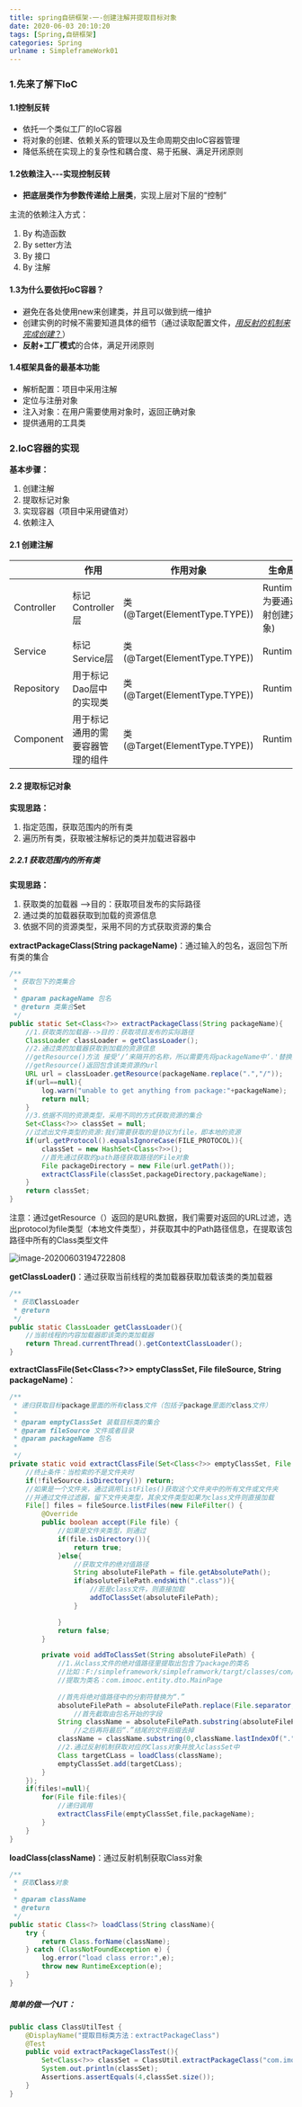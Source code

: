 ```yaml
---
title: spring自研框架-一-创建注解并提取目标对象
date: 2020-06-03 20:10:20
tags: [Spring,自研框架]
categories: Spring
urlname : SimpleframeWork01
---
```


### 1.先来了解下IoC

#### 1.1控制反转

- 依托一个类似工厂的IoC容器
- 将对象的创建、依赖关系的管理以及生命周期交由IoC容器管理
- 降低系统在实现上的复杂性和耦合度、易于拓展、满足开闭原则

#### 1.2依赖注入---实现控制反转

- **把底层类作为参数传递给上层类**，实现上层对下层的“控制”

主流的依赖注入方式：

1. By 构造函数
2. By setter方法
3. By 接口
4. By 注解

#### 1.3为什么要依托IoC容器？

- 避免在各处使用new来创建类，并且可以做到统一维护
- 创建实例的时候不需要知道具体的细节（通过读取配置文件，<u>*用反射的机制来完成创建*？</u>）
- **反射+工厂模式**的合体，满足开闭原则

#### 1.4框架具备的最基本功能

- 解析配置：项目中采用注解
- 定位与注册对象
- 注入对象：在用户需要使用对象时，返回正确对象
- 提供通用的工具类

### 2.IoC容器的实现

**基本步骤：**

1. 创建注解
2. 提取标记对象
3. 实现容器（项目中采用键值对）
4. 依赖注入

#### 2.1 创建注解

|            | 作用                             | 作用对象                      | 生命周期                        |      |
| ---------- | -------------------------------- | ----------------------------- | ------------------------------- | ---- |
| Controller | 标记Controller层                 | 类(@Target(ElementType.TYPE)) | Runtime(因为要通过反射创建对象) |      |
| Service    | 标记Service层                    | 类(@Target(ElementType.TYPE)) | Runtime                         |      |
| Repository | 用于标记Dao层中的实现类          | 类(@Target(ElementType.TYPE)) | Runtime                         |      |
| Component  | 用于标记通用的需要容器管理的组件 | 类(@Target(ElementType.TYPE)) | Runtime                         |      |

#### 2.2 提取标记对象

**实现思路：**

1. 指定范围，获取范围内的所有类
2. 遍历所有类，获取被注解标记的类并加载进容器中

##### 2.2.1 获取范围内的所有类

**实现思路：**

1. 获取类的加载器 -->目的：获取项目发布的实际路径
2. 通过类的加载器获取到加载的资源信息
3. 依据不同的资源类型，采用不同的方式获取资源的集合

**extractPackageClass(String packageName)**：通过输入的包名，返回包下所有类的集合

```java
/**
 * 获取包下的类集合
 *
 * @param packageName 包名
 * @return 类集合Set
 */
public static Set<Class<?>> extractPackageClass(String packageName){
    //1.获取类的加载器-->目的：获取项目发布的实际路径
    ClassLoader classLoader = getClassLoader();
    //2.通过类的加载器获取到加载的资源信息
    //getResource()方法 接受‘/’来隔开的名称，所以需要先将packageName中‘.'替换为’/‘
    //getResource()返回包含该类资源的url
    URL url = classLoader.getResource(packageName.replace(".","/"));
    if(url==null){
        log.warn("unable to get anything from package:"+packageName);
        return null;
    }
    //3.依据不同的资源类型，采用不同的方式获取资源的集合
    Set<Class<?>> classSet = null;
    //过滤出文件类型的资源:我们需要获取的是协议为file，即本地的资源
    if(url.getProtocol().equalsIgnoreCase(FILE_PROTOCOL)){
        classSet = new HashSet<Class<?>>();
        //首先通过获取的path路径获取路径的File对象
        File packageDirectory = new File(url.getPath());
        extractClassFile(classSet,packageDirectory,packageName);
    }
    return classSet;
}
```

注意：通过getResource（）返回的是URL数据，我们需要对返回的URL过滤，选出protocol为file类型（本地文件类型），并获取其中的Path路径信息，在提取该包路径中所有的Class类型文件

![image-20200603194722808](https://pic.rmb.bdstatic.com/bjh/c4f8f523aae6d3d793ce6e0305142094.jpeg)



**getClassLoader()**：通过获取当前线程的类加载器获取加载该类的类加载器

```java
/**
 * 获取ClassLoader
 * @return
 */
public static ClassLoader getClassLoader(){
    //当前线程的内容加载器即该类的类加载器
    return Thread.currentThread().getContextClassLoader();
}
```

**extractClassFile(Set<Class<?>> emptyClassSet, File fileSource, String packageName)**：

```java
/**
 * 递归获取目标package里面的所有class文件（包括子package里面的class文件）
 *
 * @param emptyClassSet 装载目标类的集合
 * @param fileSource 文件或者目录
 * @param packageName 包名
 *
 */
private static void extractClassFile(Set<Class<?>> emptyClassSet, File fileSource, String packageName) {
    //终止条件：当检索的不是文件夹时
    if(!fileSource.isDirectory()) return;
    //如果是一个文件夹，通过调用listFiles()获取这个文件夹中的所有文件或文件夹
    //并通过文件过滤器，留下文件夹类型，其余文件类型如果为class文件则直接加载
    File[] files = fileSource.listFiles(new FileFilter() {
        @Override
        public boolean accept(File file) {
            //如果是文件夹类型，则通过
            if(file.isDirectory()){
                return true;
            }else{
                //获取文件的绝对值路径
                String absoluteFilePath = file.getAbsolutePath();
                if(absoluteFilePath.endsWith(".class")){
                    //若是class文件，则直接加载
                    addToClassSet(absoluteFilePath);
                }

            }
            return false;
        }

        private void addToClassSet(String absoluteFilePath) {
            //1.从class文件的绝对值路径里提取出包含了package的类名
            //比如：F:/simpleframework/simpleframwork/targt/classes/com/imooc/entity/dto/MainPage
            //提取为类名：com.imooc.entity.dto.MainPage
            
            //首先将绝对值路径中的分割符替换为“.”
            absoluteFilePath = absoluteFilePath.replace(File.separator,".");
                //首先截取由包名开始的字段
            String className = absoluteFilePath.substring(absoluteFilePath.indexOf(packageName));
                //之后再将最后“.”结尾的文件后缀去掉
            className = className.substring(0,className.lastIndexOf("."));
            //2.通过反射机制获取对应的Class对象并放入classSet中
            Class targetCLass = loadClass(className);
            emptyClassSet.add(targetCLass);
        }
    });
    if(files!=null){
        for(File file:files){
            //递归调用
            extractClassFile(emptyClassSet,file,packageName);
        }
    }
}
```

**loadClass(className)**：通过反射机制获取Class对象

```java
/**
 * 获取Class对象
 *
 * @param className
 * @return
 */
public static Class<?> loadClass(String className){
    try {
        return Class.forName(className);
    } catch (ClassNotFoundException e) {
        log.error("load class error:",e);
        throw new RuntimeException(e);
    }
}
```

##### 简单的做一个UT：

```java
public class ClassUtilTest {
    @DisplayName("提取目标类方法：extractPackageClass")
    @Test
    public void extractPackageClassTest(){
        Set<Class<?>> classSet = ClassUtil.extractPackageClass("com.imooc.entity");
        System.out.println(classSet);
        Assertions.assertEquals(4,classSet.size());
    }
}
```


